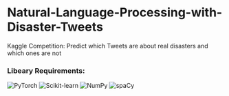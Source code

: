 # Natural-Language-Processing-with-Disaster-Tweets
Kaggle Competition: Predict which Tweets are about real disasters and which ones are not

### Libeary Requirements:
![PyTorch](http://img.shields.io/badge/-1.12.0-eee?style=flat-square&logo=pytorch&logoColor=EE4C2C&label=PyTorch) ![Scikit-learn](http://img.shields.io/badge/-1.1.1-eee?style=flat-square&logo=scikit-learn&logoColor=e26d00&label=Scikit--Learn) ![NumPy](http://img.shields.io/badge/-1.22.3-eee?style=flat-square&logo=NumPy&logoColor=013243&label=NumPy) ![spaCy](http://img.shields.io/badge/-spaCy-eee?style=flat-square&logo=spaCy&logoColor=09A3D5)
